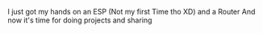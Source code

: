 I just got my hands on an ESP (Not my first Time tho XD) and a Router
And now it's time for doing projects and sharing

